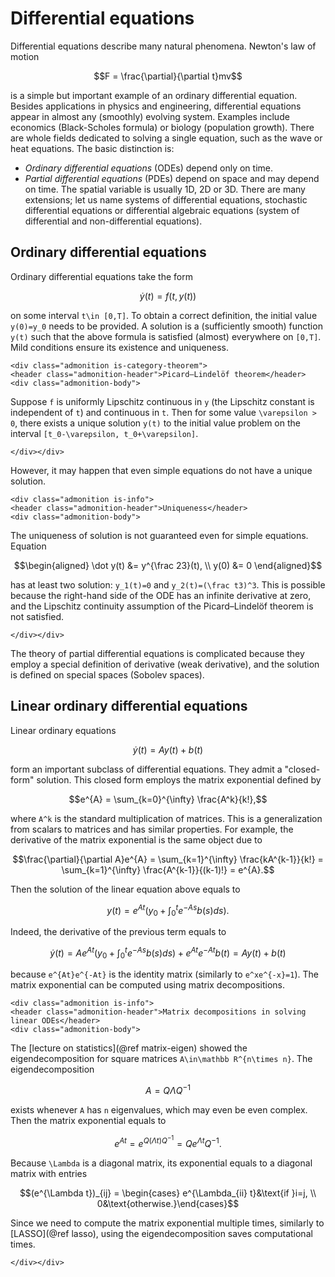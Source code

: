 # Differential equations

Differential equations describe many natural phenomena. Newton's law of motion

```math
F = \frac{\partial}{\partial t}mv
```

is a simple but important example of an ordinary differential equation. Besides applications in physics and engineering, differential equations appear in almost any (smoothly) evolving system. Examples include economics (Black-Scholes formula) or biology (population growth). There are whole fields dedicated to solving a single equation, such as the wave or heat equations. The basic distinction is:
- *Ordinary differential equations* (ODEs) depend only on time.
- *Partial differential equations* (PDEs) depend on space and may depend on time. The spatial variable is usually 1D, 2D or 3D.
There are many extensions; let us name systems of differential equations, stochastic differential equations or differential algebraic equations (system of differential and non-differential equations).

## Ordinary differential equations

Ordinary differential equations take the form

```math
\dot y(t) = f(t, y(t))
```

on some interval ``t\in [0,T]``. To obtain a correct definition, the initial value ``y(0)=y_0`` needs to be provided. A solution is a (sufficiently smooth) function ``y(t)`` such that the above formula is satisfied (almost) everywhere on ``[0,T]``. Mild conditions ensure its existence and uniqueness.

```@raw html
<div class="admonition is-category-theorem">
<header class="admonition-header">Picard–Lindelöf theorem</header>
<div class="admonition-body">
```
Suppose ``f`` is uniformly Lipschitz continuous in ``y`` (the Lipschitz constant is independent of ``t``) and continuous in ``t``. Then for some value ``\varepsilon > 0``, there exists a unique solution ``y(t)`` to the initial value problem on the interval ``[t_0-\varepsilon, t_0+\varepsilon]``.
```@raw html
</div></div>
```

However, it may happen that even simple equations do not have a unique solution.

```@raw html
<div class="admonition is-info">
<header class="admonition-header">Uniqueness</header>
<div class="admonition-body">
```
The uniqueness of solution is not guaranteed even for simple equations. Equation
```math
\begin{aligned}
\dot y(t) &= y^{\frac 23}(t), \\
y(0) &= 0
\end{aligned}
```
has at least two solution: ``y_1(t)=0`` and ``y_2(t)=(\frac t3)^3``. This is possible because the right-hand side of the ODE has an infinite derivative at zero, and the Lipschitz continuity assumption of the Picard–Lindelöf theorem is not satisfied.
```@raw html
</div></div>
```

The theory of partial differential equations is complicated because they employ a special definition of derivative (weak derivative), and the solution is defined on special spaces (Sobolev spaces).

## Linear ordinary differential equations

Linear ordinary equations
```math
\dot y(t) = Ay(t) + b(t)
```
form an important subclass of differential equations. They admit a "closed-form" solution. This closed form employs the matrix exponential defined by
```math
e^{A} = \sum_{k=0}^{\infty} \frac{A^k}{k!},
```
where ``A^k`` is the standard multiplication of matrices. This is a generalization from scalars to matrices and has similar properties. For example, the derivative of the matrix exponential is the same object due to
```math
\frac{\partial}{\partial A}e^{A} = \sum_{k=1}^{\infty} \frac{kA^{k-1}}{k!} = \sum_{k=1}^{\infty} \frac{A^{k-1}}{(k-1)!} = e^{A}.
```
Then the solution of the linear equation above equals to
```math
y(t) = e^{At}\left(y_0 + \int_0^t e^{-As}b(s)ds\right).
```
Indeed, the derivative of the previous term equals to
```math
\dot y(t) = Ae^{At}\left(y_0 + \int_0^t e^{-As}b(s)ds\right) + e^{At}e^{-At}b(t) = Ay(t) + b(t)
```
because ``e^{At}e^{-At}`` is the identity matrix (similarly to ``e^xe^{-x}=1``). The matrix exponential can be computed using matrix decompositions.


```@raw html
<div class="admonition is-info">
<header class="admonition-header">Matrix decompositions in solving linear ODEs</header>
<div class="admonition-body">
```
The [lecture on statistics](@ref matrix-eigen) showed the eigendecomposition for square matrices ``A\in\mathbb R^{n\times n}``. The eigendecomposition

```math
A = Q\Lambda Q^{-1}
```

exists whenever ``A`` has ``n`` eigenvalues, which may even be even complex. Then the matrix exponential equals to

```math
e^{At} = e^{Q(\Lambda t) Q^{-1}} = Qe^{\Lambda t} Q^{-1}.
```

Because ``\Lambda`` is a diagonal matrix, its exponential equals to a diagonal matrix with entries

```math
(e^{\Lambda t})_{ij} = \begin{cases} e^{\Lambda_{ii} t}&\text{if }i=j, \\ 0&\text{otherwise.}\end{cases}
```

Since we need to compute the matrix exponential multiple times, similarly to [LASSO](@ref lasso), using the eigendecomposition saves computational times.
```@raw html
</div></div>
```
